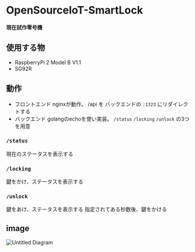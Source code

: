 # OpenSourceIoT-SmartLock
**現在試作零号機**

## 使用する物
- RaspberryPi 2 Model B V1.1
- SG92R

## 動作
- フロントエンド
nginxが動作。
/api を バックエンドの `:1323` にリダイレクトする
- バックエンド
golangのechoを使い実装。
`/status` `/locking` `/unlock` の3つを用意
### `/status`
現在のステータスを表示する

### `/locking`
鍵をかけ、ステータスを表示する

### `/unlock`
鍵をあけ、ステータスを表示する
指定されてある秒数後、鍵をかける

## image
![Untitled Diagram](https://user-images.githubusercontent.com/19991619/97961693-203e1800-1df7-11eb-9c40-95071fd7e8a4.jpg)
